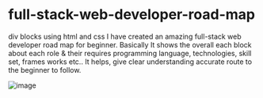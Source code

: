 # full-stack-web-developer-road-map
div blocks using html and css 
I have created an amazing full-stack web developer road map for beginner.
Basically It shows the overall each block about each role & their requires programming language, technologies, skill set, frames works etc..
It helps, give clear understanding accurate route to the beginner to follow.

![image](https://user-images.githubusercontent.com/126344231/228320281-007cb645-4d53-4ccd-b3ac-94b93f804fbc.png)

